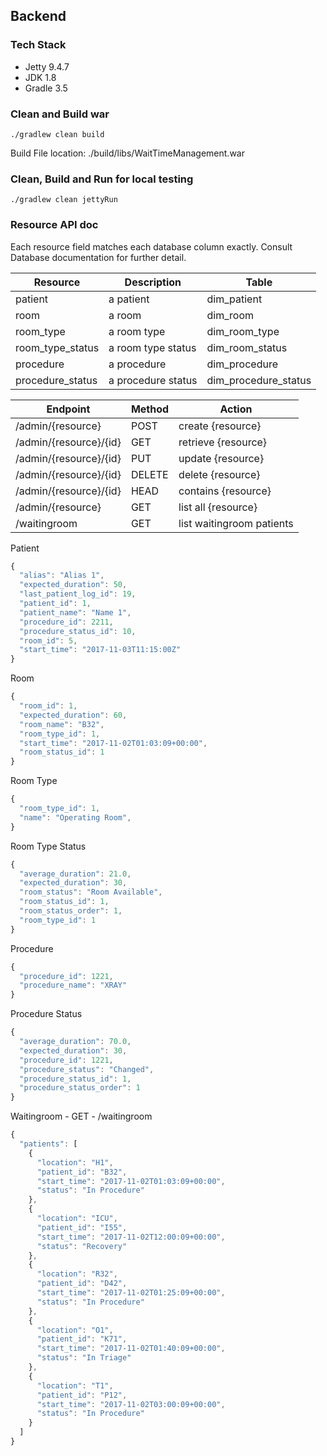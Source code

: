 ## Backend

### Tech Stack
* Jetty 9.4.7
* JDK 1.8
* Gradle 3.5

### Clean and Build war
``` unix
./gradlew clean build
```
Build File location: ./build/libs/WaitTimeManagement.war

### Clean, Build and Run for local testing
``` unix
./gradlew clean jettyRun
```

### Resource API doc
Each resource field matches each database column exactly. Consult Database documentation for further detail.

| Resource  			| Description 		| 	Table 				|
|--------------------|-------------------|-----------------------|
| patient   			| a patient   		| dim_patient			|
| room      			| a room      		| dim_room				|
| room_type 			| a room type 		| dim_room_type			|
| room_type_status 	| a room type status	| dim_room_status		|
| procedure 			| a procedure 		| dim_procedure			|
| procedure_status 	| a procedure status	| dim_procedure_status	|


| Endpoint               	| Method | Action                    |
|----------------------------|--------|---------------------------|
| /admin/{resource}      	| POST   | create {resource}         |
| /admin/{resource}/{id} 	| GET    | retrieve {resource}       |
| /admin/{resource}/{id} 	| PUT    | update {resource}         |
| /admin/{resource}/{id} 	| DELETE | delete {resource}         |
| /admin/{resource}/{id} 	| HEAD   | contains {resource}       |
| /admin/{resource}      	| GET    | list all {resource}       |
| /waitingroom           	| GET    | list waitingroom patients |

Patient

``` javascript
{
  "alias": "Alias 1",
  "expected_duration": 50,
  "last_patient_log_id": 19,
  "patient_id": 1,
  "patient_name": "Name 1",
  "procedure_id": 2211,
  "procedure_status_id": 10,
  "room_id": 5,
  "start_time": "2017-11-03T11:15:00Z"
}
```

Room

``` javascript
{
  "room_id": 1,
  "expected_duration": 60,
  "room_name": "B32",
  "room_type_id": 1,
  "start_time": "2017-11-02T01:03:09+00:00",
  "room_status_id": 1
}
```

Room Type

```javascript
{
  "room_type_id": 1,
  "name": "Operating Room",
}
```

Room Type Status

```javascript
{
  "average_duration": 21.0,
  "expected_duration": 30,
  "room_status": "Room Available",
  "room_status_id": 1,
  "room_status_order": 1,
  "room_type_id": 1
}
```

Procedure

```javascript
{
  "procedure_id": 1221,
  "procedure_name": "XRAY"
}
```

Procedure Status

```javascript
{
  "average_duration": 70.0,
  "expected_duration": 30,
  "procedure_id": 1221,
  "procedure_status": "Changed",
  "procedure_status_id": 1,
  "procedure_status_order": 1
}
```

Waitingroom - GET - /waitingroom

```javascript
{
  "patients": [
    {
      "location": "H1",
      "patient_id": "B32",
      "start_time": "2017-11-02T01:03:09+00:00",
      "status": "In Procedure"
    },
    {
      "location": "ICU",
      "patient_id": "I55",
      "start_time": "2017-11-02T12:00:09+00:00",
      "status": "Recovery"
    },
    {
      "location": "R32",
      "patient_id": "D42",
      "start_time": "2017-11-02T01:25:09+00:00",
      "status": "In Procedure"
    },
    {
      "location": "O1",
      "patient_id": "K71",
      "start_time": "2017-11-02T01:40:09+00:00",
      "status": "In Triage"
    },
    {
      "location": "T1",
      "patient_id": "P12",
      "start_time": "2017-11-02T03:00:09+00:00",
      "status": "In Procedure"
    }
  ]
}
```
